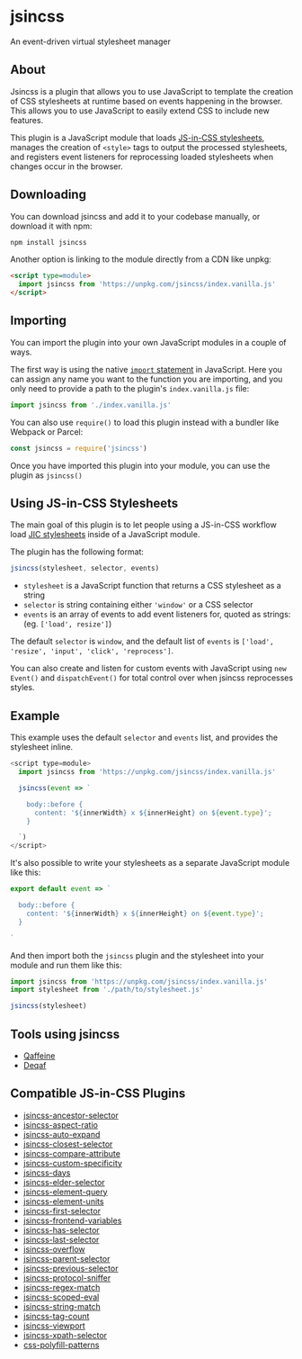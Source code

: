 # jsincss

An event-driven virtual stylesheet manager

## About

Jsincss is a plugin that allows you to use JavaScript to template the creation of CSS stylesheets at runtime based on events happening in the browser. This allows you to use JavaScript to easily extend CSS to include new features.

This plugin is a JavaScript module that loads [JS-in-CSS stylesheets](https://responsive.style/theory/what-is-a-jic-stylesheet.html), manages the creation of `<style>` tags to output the processed stylesheets, and registers event listeners for reprocessing loaded stylesheets when changes occur in the browser.

## Downloading

You can download jsincss and add it to your codebase manually, or download it with npm:

```bash
npm install jsincss
```

Another option is linking to the module directly from a CDN like unpkg:

```html
<script type=module>
  import jsincss from 'https://unpkg.com/jsincss/index.vanilla.js'
</script>
```

## Importing

You can import the plugin into your own JavaScript modules in a couple of ways.

The first way is using the native [`import` statement](https://developer.mozilla.org/en-US/docs/Web/JavaScript/Reference/Statements/import) in JavaScript. Here you can assign any name you want to the function you are importing, and you only need to provide a path to the plugin's `index.vanilla.js` file:

```js
import jsincss from './index.vanilla.js'
```

You can also use `require()` to load this plugin instead with a bundler like Webpack or Parcel:

```js
const jsincss = require('jsincss')
```

Once you have imported this plugin into your module, you can use the plugin as `jsincss()`

## Using JS-in-CSS Stylesheets

The main goal of this plugin is to let people using a JS-in-CSS workflow load [JIC stylesheets](https://responsive.style/theory/what-is-a-jic-stylesheet.html) inside of a JavaScript module.

The plugin has the following format:

```js
jsincss(stylesheet, selector, events)
```

- `stylesheet` is a JavaScript function that returns a CSS stylesheet as a string
- `selector` is string containing either `'window'` or a CSS selector 
- `events` is an array of events to add event listeners for, quoted as strings: (eg. `['load', resize']`)

The default `selector` is `window`, and the default list of `events` is `['load', 'resize', 'input', 'click', 'reprocess']`.

You can also create and listen for custom events with JavaScript using `new Event()` and `dispatchEvent()` for total control over when jsincss reprocesses styles.

## Example

This example uses the default `selector` and `events` list, and provides the stylesheet inline.

```js
<script type=module>
  import jsincss from 'https://unpkg.com/jsincss/index.vanilla.js'

  jsincss(event => `

    body::before {
      content: '${innerWidth} x ${innerHeight} on ${event.type}';
    }

  `)
</script>
```

It's also possible to write your stylesheets as a separate JavaScript module like this:

```js
export default event => `

  body::before {
    content: '${innerWidth} x ${innerHeight} on ${event.type}';
  }

`
```

And then import both the `jsincss` plugin and the stylesheet into your module and run them like this:

```js
import jsincss from 'https://unpkg.com/jsincss/index.vanilla.js'
import stylesheet from './path/to/stylesheet.js'

jsincss(stylesheet)
```

## Tools using jsincss

- [Qaffeine](https://github.com/tomhodgins/qaffeine)
- [Deqaf](https://github.com/tomhodgins/deqaf)

## Compatible JS-in-CSS Plugins

- [jsincss-ancestor-selector](https://github.com/tomhodgins/jsincss-ancestor-selector)
- [jsincss-aspect-ratio](https://github.com/tomhodgins/jsincss-aspect-ratio)
- [jsincss-auto-expand](https://github.com/tomhodgins/jsincss-auto-expand)
- [jsincss-closest-selector](https://github.com/tomhodgins/jsincss-closest-selector)
- [jsincss-compare-attribute](https://github.com/tomhodgins/jsincss-compare-attribute)
- [jsincss-custom-specificity](https://github.com/tomhodgins/jsincss-custom-specificity)
- [jsincss-days](https://github.com/tomhodgins/jsincss-days)
- [jsincss-elder-selector](https://github.com/tomhodgins/jsincss-elder-selector)
- [jsincss-element-query](https://github.com/tomhodgins/jsincss-element-query)
- [jsincss-element-units](https://github.com/tomhodgins/jsincss-element-units)
- [jsincss-first-selector](https://github.com/tomhodgins/jsincss-first-selector)
- [jsincss-frontend-variables](https://github.com/tomhodgins/jsincss-frontend-variables)
- [jsincss-has-selector](https://github.com/tomhodgins/jsincss-has-selector)
- [jsincss-last-selector](https://github.com/tomhodgins/jsincss-last-selector)
- [jsincss-overflow](https://github.com/tomhodgins/jsincss-overflow)
- [jsincss-parent-selector](https://github.com/tomhodgins/jsincss-parent-selector)
- [jsincss-previous-selector](https://github.com/tomhodgins/jsincss-previous-selector)
- [jsincss-protocol-sniffer](https://github.com/tomhodgins/jsincss-protocol-sniffer)
- [jsincss-regex-match](https://github.com/tomhodgins/jsincss-regex-match)
- [jsincss-scoped-eval](https://github.com/tomhodgins/jsincss-scoped-eval)
- [jsincss-string-match](https://github.com/tomhodgins/jsincss-string-match)
- [jsincss-tag-count](https://github.com/tomhodgins/jsincss-tag-count)
- [jsincss-viewport](https://github.com/tomhodgins/jsincss-viewport)
- [jsincss-xpath-selector](https://github.com/tomhodgins/jsincss-xpath-selector)
- [css-polyfill-patterns](https://github.com/tomhodgins/css-polyfill-patterns)